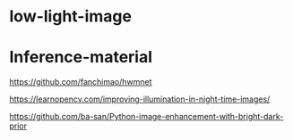 # low-light-image

# Inference-material
https://github.com/fanchimao/hwmnet

https://learnopencv.com/improving-illumination-in-night-time-images/

https://github.com/ba-san/Python-image-enhancement-with-bright-dark-prior
